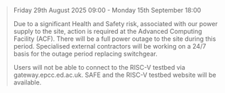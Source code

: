 > Friday 29th August 2025 09:00 - Monday 15th September 18:00
>
> Due to a significant Health and Safety risk, associated with our power supply to the site, action is required at the Advanced Computing Facility (ACF). There will be a full power outage to the site during this period. Specialised external contractors will be working on a 24/7 basis for the outage period replacing switchgear.
>
> Users will not be able to connect to the RISC-V testbed via gateway.epcc.ed.ac.uk. SAFE and the RISC-V testbed website will be available.